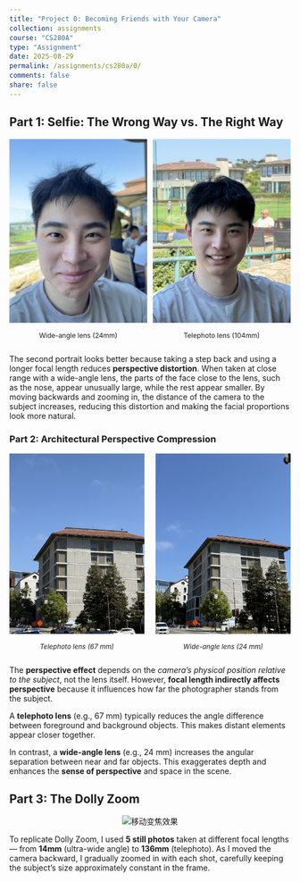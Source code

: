```yaml
---
title: "Project 0: Becoming Friends with Your Camera"
collection: assignments
course: "CS280A"
type: "Assignment"
date: 2025-08-29
permalink: /assignments/cs280a/0/
comments: false
share: false
---
```

## Part 1: Selfie: The Wrong Way vs. The Right Way
<div style="display: flex; gap: 10px;">
  <div style="flex: 1;">
    <img src="media/part1_1.jpeg" alt="24mm Wide-Angle Portrait" width="100%">
    <p align="center" style="font-size: 12px;">Wide-angle lens (24mm)</p>
  </div>
  <div style="flex: 1;">
    <img src="media/part1_2.jpeg" alt="104mm Telephoto Portrait" width="100%">
    <p align="center" style="font-size: 12px;">Telephoto lens (104mm)</p>
  </div>
</div>

The second portrait looks better because taking a step back and using a longer focal length reduces **perspective distortion**. When taken at close range with a wide-angle lens, the parts of the face close to the lens, such as the nose, appear unusually large, while the rest appear smaller. By moving backwards and zooming in, the distance of the camera to the subject increases, reducing this distortion and making the facial proportions look more natural.


### Part 2: Architectural Perspective Compression

<div style="display: flex; gap: 20px;">
  <div style="flex: 1;">
    <img src="media/part2_1.jpeg" alt="Telephoto lens effect" width="100%">
    <p align="center" style="font-size: 0.85em;"><em>Telephoto lens (67 mm)</em></p>
  </div>
  <div style="flex: 1;">
    <img src="media/part2_2.jpeg" alt="Wide-angle lens effect" width="100%">
    <p align="center" style="font-size: 0.85em;"><em>Wide-angle lens (24 mm)</em></p>
  </div>
</div>

The **perspective effect** depends on the *camera’s physical position relative to the subject*, not the lens itself. However, **focal length indirectly affects perspective** because it influences how far the photographer stands from the subject.

A **telephoto lens** (e.g., 67 mm) typically reduces the angle difference between foreground and background objects. This makes distant elements appear closer together.

In contrast, a **wide-angle lens** (e.g., 24 mm) increases the angular separation between near and far objects. This exaggerates depth and enhances the **sense of perspective** and space in the scene.


## Part 3: The Dolly Zoom

<div style="text-align: center; margin-bottom: 10px;">
  <img src="media/part3.gif" alt="移动变焦效果" style="max-width: 100%; height: auto;">
</div>

<p>
To replicate Dolly Zoom, I used <strong>5 still photos</strong> taken at different focal lengths— from <strong>14mm</strong> (ultra-wide angle) to <strong>136mm</strong> (telephoto).  As I moved the camera backward, I gradually zoomed in with each shot, carefully keeping the subject’s size approximately constant in the frame.
</p>